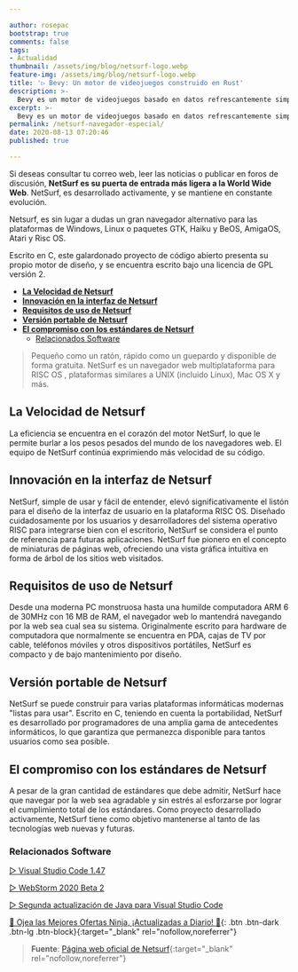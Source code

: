 ```yaml
---

author: rosepac
bootstrap: true
comments: false
tags:
- Actualidad
thumbnail: /assets/img/blog/netsurf-logo.webp
feature-img: /assets/img/blog/netsurf-logo.webp
title: '▷ Bevy: Un motor de videojuegos construido en Rust'
description: >-
  Bevy es un motor de videojuegos basado en datos refrescantemente simple y construido en Rust. ¡Es gratis y de código abierto para siempre!
excerpt: >-
  Bevy es un motor de videojuegos basado en datos refrescantemente simple y construido en Rust. ¡Es gratis y de código abierto para siempre!canonical_URL: https://ciberninjas.com/netsurf-navegador-especial/
permalink: /netsurf-navegador-especial/
date: 2020-08-13 07:20:46
published: true

---
```


Si deseas consultar tu correo web, leer las noticias o publicar en foros de discusión, **NetSurf es su puerta de entrada más ligera a la World Wide Web**. NetSurf, es desarrollado activamente, y se mantiene en constante evolución.

Netsurf, es sin lugar a dudas un gran navegador alternativo para las plataformas de Windows, Linux o paquetes GTK, Haiku y BeOS, AmigaOS, Atari y Risc OS.

Escrito en C, este galardonado proyecto de código abierto presenta su propio motor de diseño, y se encuentra escrito bajo una licencia de GPL versión 2.

- [**La Velocidad de Netsurf**](#la-velocidad-de-netsurf)
- [**Innovación en la interfaz de Netsurf**](#innovación-en-la-interfaz-de-netsurf)
- [**Requisitos de uso de Netsurf**](#requisitos-de-uso-de-netsurf)
- [**Versión portable de Netsurf**](#versión-portable-de-netsurf)
- [**El compromiso con los estándares de Netsurf**](#el-compromiso-con-los-estándares-de-netsurf)
  - [Relacionados Software](#relacionados-software)

> Pequeño como un ratón, rápido como un guepardo y disponible de forma gratuita. NetSurf es un navegador web multiplataforma para RISC OS , plataformas similares a UNIX (incluido Linux), Mac OS X y más.

## **La Velocidad de Netsurf**

La eficiencia se encuentra en el corazón del motor NetSurf, lo que le permite burlar a los pesos pesados ​​del mundo de los navegadores web. El equipo de NetSurf continúa exprimiendo más velocidad de su código.

## **Innovación en la interfaz de Netsurf**

NetSurf, simple de usar y fácil de entender, elevó significativamente el listón para el diseño de la interfaz de usuario en la plataforma RISC OS. Diseñado cuidadosamente por los usuarios y desarrolladores del sistema operativo RISC para integrarse bien con el escritorio, NetSurf se considera el punto de referencia para futuras aplicaciones. NetSurf fue pionero en el concepto de miniaturas de páginas web, ofreciendo una vista gráfica intuitiva en forma de árbol de los sitios web visitados.

## **Requisitos de uso de Netsurf**

Desde una moderna PC monstruosa hasta una humilde computadora ARM 6 de 30MHz con 16 MB de RAM, el navegador web lo mantendrá navegando por la web sea cual sea su sistema. Originalmente escrito para hardware de computadora que normalmente se encuentra en PDA, cajas de TV por cable, teléfonos móviles y otros dispositivos portátiles, NetSurf es compacto y de bajo mantenimiento por diseño.

## **Versión portable de Netsurf**

NetSurf se puede construir para varias plataformas informáticas modernas "listas para usar". Escrito en C, teniendo en cuenta la portabilidad, NetSurf es desarrollado por programadores de una amplia gama de antecedentes informáticos, lo que garantiza que permanezca disponible para tantos usuarios como sea posible.

## **El compromiso con los estándares de Netsurf**

A pesar de la gran cantidad de estándares que debe admitir, NetSurf hace que navegar por la web sea agradable y sin estrés al esforzarse por lograr el cumplimiento total de los estándares. Como proyecto desarrollado activamente, NetSurf tiene como objetivo mantenerse al tanto de las tecnologías web nuevas y futuras.

### Relacionados Software

[▷ Visual Studio Code 1.47](https://ciberninjas.com/visual-studio-code-1-47/)

[▷ WebStorm 2020 Beta 2](https://ciberninjas.com/webstorm-2020-2/)

[▷ Segunda actualización de Java para Visual Studio Code](https://ciberninjas.com/actualidad-java-visual-studio/)

[🎁 Ojea las Mejores Ofertas Ninja, ¡Actualizadas a Diario! 🛒](https://www.amazon.es/shop/cibercursos){: .btn .btn-dark .btn-lg .btn-block}{:target="_blank" rel="nofollow,noreferrer"}

> **Fuente**: [Página web oficial de Netsurf](https://www.netsurf-browser.org/){:target="_blank" rel="nofollow,noreferrer"}
